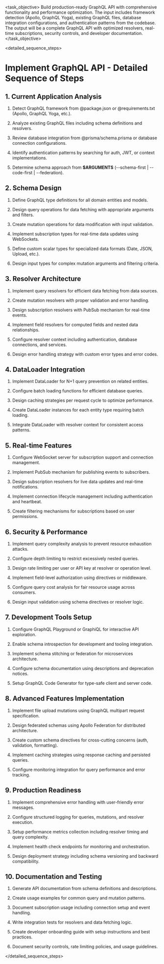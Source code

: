 <task name="Implement GraphQL API">

<task_objective>
Build production-ready GraphQL API with comprehensive functionality and performance optimization. The input includes framework detection (Apollo, GraphQL Yoga), existing GraphQL files, database integration configurations, and authentication patterns from the codebase. The output will be a complete GraphQL API with optimized resolvers, real-time subscriptions, security controls, and developer documentation.
</task_objective>

<detailed_sequence_steps>
# Implement GraphQL API - Detailed Sequence of Steps

## 1. Current Application Analysis

1. Detect GraphQL framework from @package.json or @requirements.txt (Apollo, GraphQL Yoga, etc.).

2. Analyze existing GraphQL files including schema definitions and resolvers.

3. Review database integration from @prisma/schema.prisma or database connection configurations.

4. Identify authentication patterns by searching for auth, JWT, or context implementations.

5. Determine schema approach from **$ARGUMENTS** (--schema-first | --code-first | --federation).

## 2. Schema Design

1. Define GraphQL type definitions for all domain entities and models.

2. Design query operations for data fetching with appropriate arguments and filters.

3. Create mutation operations for data modification with input validation.

4. Implement subscription types for real-time data updates using WebSockets.

5. Define custom scalar types for specialized data formats (Date, JSON, Upload, etc.).

6. Design input types for complex mutation arguments and filtering criteria.

## 3. Resolver Architecture

1. Implement query resolvers for efficient data fetching from data sources.

2. Create mutation resolvers with proper validation and error handling.

3. Design subscription resolvers with PubSub mechanism for real-time events.

4. Implement field resolvers for computed fields and nested data relationships.

5. Configure resolver context including authentication, database connections, and services.

6. Design error handling strategy with custom error types and error codes.

## 4. DataLoader Integration

1. Implement DataLoader for N+1 query prevention on related entities.

2. Configure batch loading functions for efficient database queries.

3. Design caching strategies per request cycle to optimize performance.

4. Create DataLoader instances for each entity type requiring batch loading.

5. Integrate DataLoader with resolver context for consistent access patterns.

## 5. Real-time Features

1. Configure WebSocket server for subscription support and connection management.

2. Implement PubSub mechanism for publishing events to subscribers.

3. Design subscription resolvers for live data updates and real-time notifications.

4. Implement connection lifecycle management including authentication and heartbeat.

5. Create filtering mechanisms for subscriptions based on user permissions.

## 6. Security & Performance

1. Implement query complexity analysis to prevent resource exhaustion attacks.

2. Configure depth limiting to restrict excessively nested queries.

3. Design rate limiting per user or API key at resolver or operation level.

4. Implement field-level authorization using directives or middleware.

5. Configure query cost analysis for fair resource usage across consumers.

6. Design input validation using schema directives or resolver logic.

## 7. Development Tools Setup

1. Configure GraphQL Playground or GraphiQL for interactive API exploration.

2. Enable schema introspection for development and tooling integration.

3. Implement schema stitching or federation for microservices architecture.

4. Configure schema documentation using descriptions and deprecation notices.

5. Setup GraphQL Code Generator for type-safe client and server code.

## 8. Advanced Features Implementation

1. Implement file upload mutations using GraphQL multipart request specification.

2. Design federated schemas using Apollo Federation for distributed architecture.

3. Create custom schema directives for cross-cutting concerns (auth, validation, formatting).

4. Implement caching strategies using response caching and persisted queries.

5. Configure monitoring integration for query performance and error tracking.

## 9. Production Readiness

1. Implement comprehensive error handling with user-friendly error messages.

2. Configure structured logging for queries, mutations, and resolver execution.

3. Setup performance metrics collection including resolver timing and query complexity.

4. Implement health check endpoints for monitoring and orchestration.

5. Design deployment strategy including schema versioning and backward compatibility.

## 10. Documentation and Testing

1. Generate API documentation from schema definitions and descriptions.

2. Create usage examples for common query and mutation patterns.

3. Document subscription usage including connection setup and event handling.

4. Write integration tests for resolvers and data fetching logic.

5. Create developer onboarding guide with setup instructions and best practices.

6. Document security controls, rate limiting policies, and usage guidelines.

</detailed_sequence_steps>

</task>
